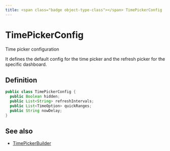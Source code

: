 ```yaml
---
title: <span class="badge object-type-class"></span> TimePickerConfig
---
```

# <span class="badge object-type-class"></span> TimePickerConfig

Time picker configuration

It defines the default config for the time picker and the refresh picker for the specific dashboard.

## Definition

```java
public class TimePickerConfig {
  public Boolean hidden;
  public List<String> refreshIntervals;
  public List<TimeOption> quickRanges;
  public String nowDelay;
}
```
## See also

 * <span class="badge builder"></span> [TimePickerBuilder](./builder-TimePickerBuilder.md)
